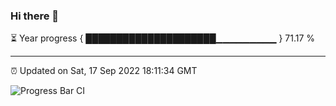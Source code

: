 ### Hi there 👋

⏳ Year progress { █████████████████████▁▁▁▁▁▁▁▁▁ } 71.17 %

---

⏰ Updated on Sat, 17 Sep 2022 18:11:34 GMT

![Progress Bar CI](https://github.com/Shyam-Makwana/GitHub-Actions-Demo/workflows/Progress%20Bar%20CI/badge.svg)
